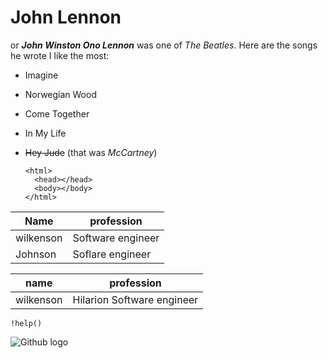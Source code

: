 # John Lennon
or ***John Winston Ono Lennon*** was one of *The Beatles*.
Here are the songs he wrote I like the most:
- Imagine
- Norwegian Wood
- Come Together
- In My Life
- ~~Hey Jude~~ (that was *McCartney*)

      <html>
        <head></head>
        <body></body>
      </html>
     

| Name      | profession
|-----------| ---------|
| wilkenson | Software engineer
| Johnson   | Soflare engineer 

|name | profession
|-----|-----------
|wilkenson | Hilarion Software engineer

    !help()


![Github logo](https://github.com/img/github_logo.png)